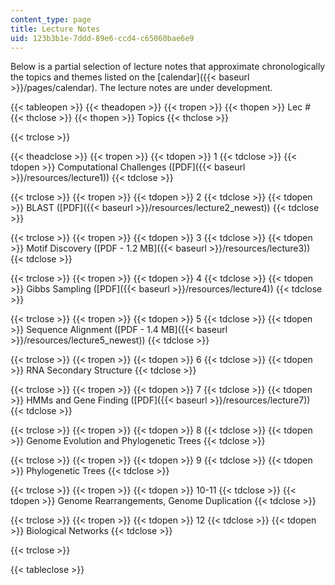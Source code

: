 ```yaml
---
content_type: page
title: Lecture Notes
uid: 123b3b1e-7ddd-89e6-ccd4-c65060bae6e9
---
```


Below is a partial selection of lecture notes that approximate chronologically the topics and themes listed on the [calendar]({{< baseurl >}}/pages/calendar). The lecture notes are under development.

{{< tableopen >}}
{{< theadopen >}}
{{< tropen >}}
{{< thopen >}}
Lec #
{{< thclose >}}
{{< thopen >}}
Topics
{{< thclose >}}

{{< trclose >}}

{{< theadclose >}}
{{< tropen >}}
{{< tdopen >}}
1
{{< tdclose >}}
{{< tdopen >}}
Computational Challenges ([PDF]({{< baseurl >}}/resources/lecture1))
{{< tdclose >}}

{{< trclose >}}
{{< tropen >}}
{{< tdopen >}}
2
{{< tdclose >}}
{{< tdopen >}}
BLAST ([PDF]({{< baseurl >}}/resources/lecture2_newest))
{{< tdclose >}}

{{< trclose >}}
{{< tropen >}}
{{< tdopen >}}
3
{{< tdclose >}}
{{< tdopen >}}
Motif Discovery ([PDF - 1.2 MB]({{< baseurl >}}/resources/lecture3))
{{< tdclose >}}

{{< trclose >}}
{{< tropen >}}
{{< tdopen >}}
4
{{< tdclose >}}
{{< tdopen >}}
Gibbs Sampling ([PDF]({{< baseurl >}}/resources/lecture4))
{{< tdclose >}}

{{< trclose >}}
{{< tropen >}}
{{< tdopen >}}
5
{{< tdclose >}}
{{< tdopen >}}
Sequence Alignment ([PDF - 1.4 MB]({{< baseurl >}}/resources/lecture5_newest))
{{< tdclose >}}

{{< trclose >}}
{{< tropen >}}
{{< tdopen >}}
6
{{< tdclose >}}
{{< tdopen >}}
RNA Secondary Structure
{{< tdclose >}}

{{< trclose >}}
{{< tropen >}}
{{< tdopen >}}
7
{{< tdclose >}}
{{< tdopen >}}
HMMs and Gene Finding ([PDF]({{< baseurl >}}/resources/lecture7))
{{< tdclose >}}

{{< trclose >}}
{{< tropen >}}
{{< tdopen >}}
8
{{< tdclose >}}
{{< tdopen >}}
Genome Evolution and Phylogenetic Trees
{{< tdclose >}}

{{< trclose >}}
{{< tropen >}}
{{< tdopen >}}
9
{{< tdclose >}}
{{< tdopen >}}
Phylogenetic Trees
{{< tdclose >}}

{{< trclose >}}
{{< tropen >}}
{{< tdopen >}}
10-11
{{< tdclose >}}
{{< tdopen >}}
Genome Rearrangements, Genome Duplication
{{< tdclose >}}

{{< trclose >}}
{{< tropen >}}
{{< tdopen >}}
12
{{< tdclose >}}
{{< tdopen >}}
Biological Networks
{{< tdclose >}}

{{< trclose >}}

{{< tableclose >}}